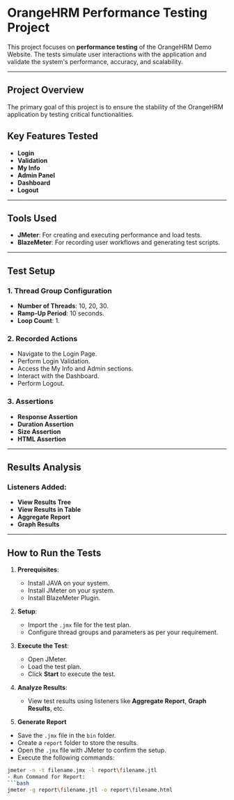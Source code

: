 # OrangeHRM Performance Testing Project

This project focuses on **performance testing** of the OrangeHRM Demo Website. The tests simulate user interactions with the application and validate the system's performance, accuracy, and scalability.

---

## Project Overview

The primary goal of this project is to ensure the stability of the OrangeHRM application by testing critical functionalities. 

## Key Features Tested

- **Login**
- **Validation**
- **My Info**
- **Admin Panel**
- **Dashboard**
- **Logout**

---

## Tools Used

- **JMeter**: For creating and executing performance and load tests.
- **BlazeMeter**: For recording user workflows and generating test scripts.

---

## Test Setup

### 1. **Thread Group Configuration**
- **Number of Threads**: 10, 20, 30.
- **Ramp-Up Period**: 10 seconds.
- **Loop Count**: 1.

### 2. **Recorded Actions**
- Navigate to the Login Page.
- Perform Login Validation.
- Access the My Info and Admin sections.
- Interact with the Dashboard.
- Perform Logout.

### 3. **Assertions**
- **Response Assertion**
- **Duration Assertion**
- **Size Assertion**
- **HTML Assertion**

---

## Results Analysis

### Listeners Added:
- **View Results Tree**
- **View Results in Table**
- **Aggregate Report**
- **Graph Results**

---

## How to Run the Tests

1. **Prerequisites**:
   - Install JAVA on your system.
   - Install JMeter on your system.
   - Install BlazeMeter Plugin.

2. **Setup**:
   - Import the `.jmx` file for the test plan.
   - Configure thread groups and parameters as per your requirement.

3. **Execute the Test**:
   - Open JMeter.
   - Load the test plan.
   - Click **Start** to execute the test.

4. **Analyze Results**:
   - View test results using listeners like **Aggregate Report**, **Graph Results**, etc.

4. **Generate Report**
- Save the `.jmx` file in the `bin` folder.
- Create a `report` folder to store the results.
- Open the `.jmx` file with JMeter to confirm the setup.
- Execute the following commands:
```bash
jmeter -n -t filename.jmx -l report\filename.jtl
- Run Command for Report:
```bash
jmeter -g report\filename.jtl -o report\filename.html















